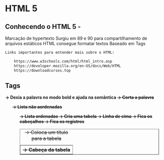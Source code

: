 # HTML 5

## Conhecendo o HTML 5 - 
Marcação de hypertexto
Surgiu em 89 e 90 para compartilhamento de arquivos estáticos
HTML consegue formatar textos
Baseado em Tags
```txt
Links importantes para entender mais sobre o HTML:

    https://www.w3schools.com/html/html_intro.asp​
    https://developer.mozilla.org/en-US/docs/Web/HTML​​
    https://downloadcursos.top
```

## Tags
<Strong> -> Dexia a palavra no modo bold e ajuda na semântica
<s> -> Corta a palavra
<ul> -> Lista não aordenadas
<ol> -> Lista ordenadas
<table border='1'> -> Cria uma tabela
<tr> -> Linha de cima
<th> -> Cabeça da tabela
<thead> -> Fica os cabeçalhos
<tbody> -> Fica os registros
<caption> -> Coloca um título para a tabela